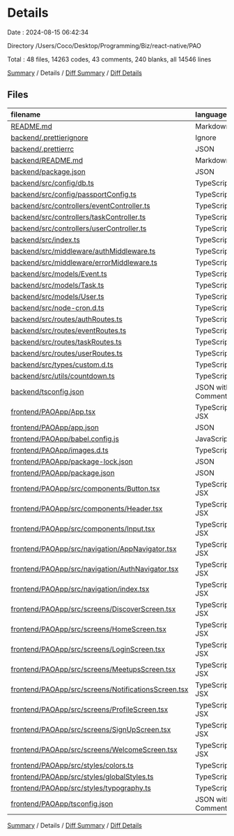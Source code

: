 # Details

Date : 2024-08-15 06:42:34

Directory /Users/Coco/Desktop/Programming/Biz/react-native/PAO

Total : 48 files,  14263 codes, 43 comments, 240 blanks, all 14546 lines

[Summary](results.md) / Details / [Diff Summary](diff.md) / [Diff Details](diff-details.md)

## Files
| filename | language | code | comment | blank | total |
| :--- | :--- | ---: | ---: | ---: | ---: |
| [README.md](/README.md) | Markdown | 38 | 0 | 18 | 56 |
| [backend/.prettierignore](/backend/.prettierignore) | Ignore | 2 | 0 | 1 | 3 |
| [backend/.prettierrc](/backend/.prettierrc) | JSON | 7 | 0 | 1 | 8 |
| [backend/README.md](/backend/README.md) | Markdown | 5 | 0 | 5 | 10 |
| [backend/package.json](/backend/package.json) | JSON | 48 | 0 | 1 | 49 |
| [backend/src/config/db.ts](/backend/src/config/db.ts) | TypeScript | 20 | 0 | 4 | 24 |
| [backend/src/config/passportConfig.ts](/backend/src/config/passportConfig.ts) | TypeScript | 43 | 0 | 6 | 49 |
| [backend/src/controllers/eventController.ts](/backend/src/controllers/eventController.ts) | TypeScript | 76 | 0 | 10 | 86 |
| [backend/src/controllers/taskController.ts](/backend/src/controllers/taskController.ts) | TypeScript | 68 | 0 | 10 | 78 |
| [backend/src/controllers/userController.ts](/backend/src/controllers/userController.ts) | TypeScript | 115 | 6 | 25 | 146 |
| [backend/src/index.ts](/backend/src/index.ts) | TypeScript | 45 | 10 | 14 | 69 |
| [backend/src/middleware/authMiddleware.ts](/backend/src/middleware/authMiddleware.ts) | TypeScript | 22 | 0 | 7 | 29 |
| [backend/src/middleware/errorMiddleware.ts](/backend/src/middleware/errorMiddleware.ts) | TypeScript | 20 | 0 | 4 | 24 |
| [backend/src/models/Event.ts](/backend/src/models/Event.ts) | TypeScript | 45 | 0 | 5 | 50 |
| [backend/src/models/Task.ts](/backend/src/models/Task.ts) | TypeScript | 33 | 0 | 5 | 38 |
| [backend/src/models/User.ts](/backend/src/models/User.ts) | TypeScript | 41 | 0 | 5 | 46 |
| [backend/src/node-cron.d.ts](/backend/src/node-cron.d.ts) | TypeScript | 17 | 0 | 4 | 21 |
| [backend/src/routes/authRoutes.ts](/backend/src/routes/authRoutes.ts) | TypeScript | 26 | 9 | 7 | 42 |
| [backend/src/routes/eventRoutes.ts](/backend/src/routes/eventRoutes.ts) | TypeScript | 39 | 0 | 5 | 44 |
| [backend/src/routes/taskRoutes.ts](/backend/src/routes/taskRoutes.ts) | TypeScript | 27 | 0 | 5 | 32 |
| [backend/src/routes/userRoutes.ts](/backend/src/routes/userRoutes.ts) | TypeScript | 38 | 0 | 7 | 45 |
| [backend/src/types/custom.d.ts](/backend/src/types/custom.d.ts) | TypeScript | 5 | 0 | 2 | 7 |
| [backend/src/utils/countdown.ts](/backend/src/utils/countdown.ts) | TypeScript | 16 | 0 | 5 | 21 |
| [backend/tsconfig.json](/backend/tsconfig.json) | JSON with Comments | 13 | 0 | 1 | 14 |
| [frontend/PAOApp/App.tsx](/frontend/PAOApp/App.tsx) | TypeScript JSX | 10 | 0 | 2 | 12 |
| [frontend/PAOApp/app.json](/frontend/PAOApp/app.json) | JSON | 27 | 0 | 1 | 28 |
| [frontend/PAOApp/babel.config.js](/frontend/PAOApp/babel.config.js) | JavaScript | 6 | 0 | 1 | 7 |
| [frontend/PAOApp/images.d.ts](/frontend/PAOApp/images.d.ts) | TypeScript | 20 | 0 | 5 | 25 |
| [frontend/PAOApp/package-lock.json](/frontend/PAOApp/package-lock.json) | JSON | 12,813 | 0 | 1 | 12,814 |
| [frontend/PAOApp/package.json](/frontend/PAOApp/package.json) | JSON | 43 | 0 | 1 | 44 |
| [frontend/PAOApp/src/components/Button.tsx](/frontend/PAOApp/src/components/Button.tsx) | TypeScript JSX | 0 | 0 | 1 | 1 |
| [frontend/PAOApp/src/components/Header.tsx](/frontend/PAOApp/src/components/Header.tsx) | TypeScript JSX | 0 | 0 | 1 | 1 |
| [frontend/PAOApp/src/components/Input.tsx](/frontend/PAOApp/src/components/Input.tsx) | TypeScript JSX | 0 | 0 | 1 | 1 |
| [frontend/PAOApp/src/navigation/AppNavigator.tsx](/frontend/PAOApp/src/navigation/AppNavigator.tsx) | TypeScript JSX | 36 | 1 | 7 | 44 |
| [frontend/PAOApp/src/navigation/AuthNavigator.tsx](/frontend/PAOApp/src/navigation/AuthNavigator.tsx) | TypeScript JSX | 0 | 0 | 1 | 1 |
| [frontend/PAOApp/src/navigation/index.tsx](/frontend/PAOApp/src/navigation/index.tsx) | TypeScript JSX | 0 | 0 | 1 | 1 |
| [frontend/PAOApp/src/screens/DiscoverScreen.tsx](/frontend/PAOApp/src/screens/DiscoverScreen.tsx) | TypeScript JSX | 52 | 2 | 6 | 60 |
| [frontend/PAOApp/src/screens/HomeScreen.tsx](/frontend/PAOApp/src/screens/HomeScreen.tsx) | TypeScript JSX | 51 | 0 | 5 | 56 |
| [frontend/PAOApp/src/screens/LoginScreen.tsx](/frontend/PAOApp/src/screens/LoginScreen.tsx) | TypeScript JSX | 68 | 1 | 6 | 75 |
| [frontend/PAOApp/src/screens/MeetupsScreen.tsx](/frontend/PAOApp/src/screens/MeetupsScreen.tsx) | TypeScript JSX | 52 | 2 | 5 | 59 |
| [frontend/PAOApp/src/screens/NotificationsScreen.tsx](/frontend/PAOApp/src/screens/NotificationsScreen.tsx) | TypeScript JSX | 52 | 2 | 7 | 61 |
| [frontend/PAOApp/src/screens/ProfileScreen.tsx](/frontend/PAOApp/src/screens/ProfileScreen.tsx) | TypeScript JSX | 71 | 8 | 11 | 90 |
| [frontend/PAOApp/src/screens/SignUpScreen.tsx](/frontend/PAOApp/src/screens/SignUpScreen.tsx) | TypeScript JSX | 86 | 1 | 8 | 95 |
| [frontend/PAOApp/src/screens/WelcomeScreen.tsx](/frontend/PAOApp/src/screens/WelcomeScreen.tsx) | TypeScript JSX | 53 | 1 | 8 | 62 |
| [frontend/PAOApp/src/styles/colors.ts](/frontend/PAOApp/src/styles/colors.ts) | TypeScript | 0 | 0 | 1 | 1 |
| [frontend/PAOApp/src/styles/globalStyles.ts](/frontend/PAOApp/src/styles/globalStyles.ts) | TypeScript | 0 | 0 | 1 | 1 |
| [frontend/PAOApp/src/styles/typography.ts](/frontend/PAOApp/src/styles/typography.ts) | TypeScript | 0 | 0 | 1 | 1 |
| [frontend/PAOApp/tsconfig.json](/frontend/PAOApp/tsconfig.json) | JSON with Comments | 14 | 0 | 1 | 15 |

[Summary](results.md) / Details / [Diff Summary](diff.md) / [Diff Details](diff-details.md)